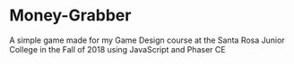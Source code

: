 # Money-Grabber
A simple game made for my Game Design course at the Santa Rosa Junior College in the Fall of 2018 using JavaScript and Phaser CE
